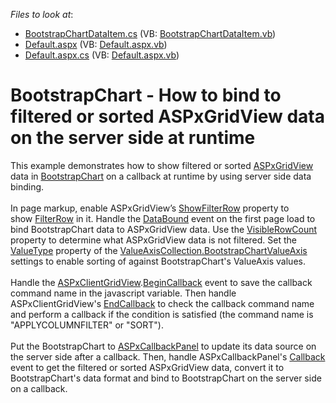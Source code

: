 <!-- default file list -->
*Files to look at*:

* [BootstrapChartDataItem.cs](./CS/App_Code/BootstrapChartDataItem.cs) (VB: [BootstrapChartDataItem.vb](./VB/App_Code/BootstrapChartDataItem.vb))
* [Default.aspx](./CS/Default.aspx) (VB: [Default.aspx.vb](./VB/Default.aspx.vb))
* [Default.aspx.cs](./CS/Default.aspx.cs) (VB: [Default.aspx.vb](./VB/Default.aspx.vb))
<!-- default file list end -->
# BootstrapChart - How to bind to filtered or sorted ASPxGridView data on the server side at runtime


This example demonstrates how to show filtered or sorted <a href="https://documentation.devexpress.com/AspNet/DevExpress.Web.ASPxGridView.members">ASPxGridView</a> data in <a href="https://documentation.devexpress.com/AspNetBootstrap/DevExpress.Web.Bootstrap.BootstrapChart.members">BootstrapChart</a> on a callback at runtime by using server side data binding.<br><br>In page markup, enable ASPxGridView’s <a href="https://documentation.devexpress.com/AspNet/DevExpress.Web.ASPxGridViewSettings.ShowFilterRow.property">ShowFilterRow</a> property to show <a href="https://documentation.devexpress.com/AspNet/3753/ASP-NET-WebForms-Controls/Grid-View/Concepts/Data-Shaping-and-Manipulation/Filtering/Filter-Row">FilterRow</a> in it. Handle the <a href="https://documentation.devexpress.com/AspNet/DevExpress.Web.ASPxDataWebControlBase.DataBound.event">DataBound</a> event on the first page load to bind BootstrapChart data to ASPxGridView data. Use the <a href="https://documentation.devexpress.com/AspNet/DevExpress.Web.ASPxGridView.VisibleRowCount.property">VisibleRowCount</a> property to determine what ASPxGridView data is not filtered. Set the <a href="https://documentation.devexpress.com/AspNetBootstrap/DevExpress.Web.Bootstrap.BootstrapChartValueAxis.ValueType.property">ValueType</a> property of the <a href="https://documentation.devexpress.com/AspNetBootstrap/DevExpress.Web.Bootstrap.BootstrapChartValueAxis.members">ValueAxisCollection.BootstrapChartValueAxis</a> settings to enable sorting of against BootstrapChart's ValueAxis values.<br><br>Handle the <a href="https://documentation.devexpress.com/AspNet/DevExpress.Web.Scripts.ASPxClientGridView.members">ASPxClientGridView</a>.<a href="https://documentation.devexpress.com/AspNet/DevExpress.Web.Scripts.ASPxClientGridView.BeginCallback.event">BeginCallback</a> event to save the callback command name in the javascript variable. Then handle ASPxClientGridView's <a href="https://documentation.devexpress.com/AspNet/DevExpress.Web.Scripts.ASPxClientGridView.EndCallback.event">EndCallback</a> to check the callback command name and perform a callback if the condition is satisfied (the command name is "APPLYCOLUMNFILTER" or "SORT").<br><br>Put the BootstrapChart to <a href="https://documentation.devexpress.com/AspNet/DevExpress.Web.ASPxCallbackPanel.members">ASPxCallbackPanel</a> to update its data source on the server side after a callback. Then, handle ASPxCallbackPanel's <a href="https://documentation.devexpress.com/AspNet/DevExpress.Web.ASPxCallbackPanel.Callback.event">Callback</a> event to get the filtered or sorted ASPxGridView data, convert it to BootstrapChart's data format and bind to BootstrapChart on the server side on a callback.<br><br>

<br/>


